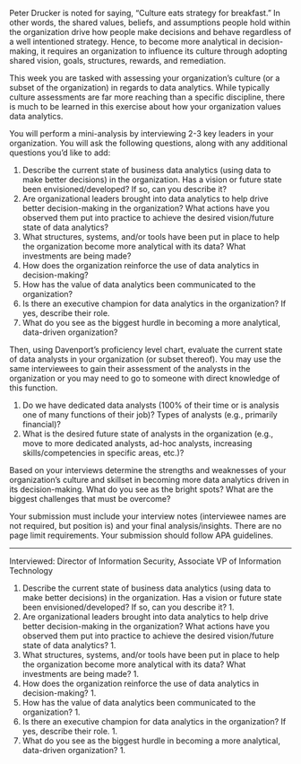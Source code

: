 Peter Drucker is noted for saying, “Culture eats strategy for breakfast.” In other words, the shared values, beliefs, and assumptions people hold within the organization drive how people make decisions and behave regardless of a well intentioned strategy. Hence, to become more analytical in decision-making, it requires an organization to influence its culture through adopting shared vision, goals, structures, rewards, and remediation.

This week you are tasked with assessing your organization’s culture (or a subset of the organization) in regards to data analytics. While typically culture assessments are far more reaching than a specific discipline, there is much to be learned in this exercise about how your organization values data analytics.

You will perform a mini-analysis by interviewing 2-3 key leaders in your organization. You will ask the following questions, along with any additional questions you’d like to add:

1. Describe the current state of business data analytics (using data to make better decisions) in the organization. Has a vision or future state been envisioned/developed? If so, can you describe it?
2. Are organizational leaders brought into data analytics to help drive better decision-making in the organization? What actions have you observed them put into practice to achieve the desired vision/future state of data analytics?
3. What structures, systems, and/or tools have been put in place to help the organization become more analytical with its data? What investments are being made?
4. How does the organization reinforce the use of data analytics in decision-making?
5. How has the value of data analytics been communicated to the organization?
6. Is there an executive champion for data analytics in the organization? If yes, describe their role.
7. What do you see as the biggest hurdle in becoming a more analytical, data-driven organization?

Then, using Davenport’s proficiency level chart, evaluate the current state of data analysts in your organization (or subset thereof). You may use the same interviewees to gain their assessment of the analysts in the organization or you may need to go to someone with direct knowledge of this function.

1. Do we have dedicated data analysts (100% of their time or is analysis one of many functions of their job)? Types of analysts (e.g., primarily financial)?
2. What is the desired future state of analysts in the organization (e.g., move to more dedicated analysts, ad-hoc analysts, increasing skills/competencies in specific areas, etc.)? 

Based on your interviews determine the strengths and weaknesses of your organization’s culture and skillset in becoming more data analytics driven in its decision-making. What do you see as the bright spots? What are the biggest challenges that must be overcome?

Your submission must include your interview notes (interviewee names are not required, but position is) and your final analysis/insights. There are no page limit requirements. Your submission should follow APA guidelines.

 ---

Interviewed: Director of Information Security, Associate VP of Information Technology

1. Describe the current state of business data analytics (using data to make better decisions) in the organization. Has a vision or future state been envisioned/developed? If so, can you describe it?
	1. 
2. Are organizational leaders brought into data analytics to help drive better decision-making in the organization? What actions have you observed them put into practice to achieve the desired vision/future state of data analytics?
	1. 
3. What structures, systems, and/or tools have been put in place to help the organization become more analytical with its data? What investments are being made?
	1. 
4. How does the organization reinforce the use of data analytics in decision-making?
	1. 
5. How has the value of data analytics been communicated to the organization?
	1. 
6. Is there an executive champion for data analytics in the organization? If yes, describe their role.
	1. 
7. What do you see as the biggest hurdle in becoming a more analytical, data-driven organization?
	1. 